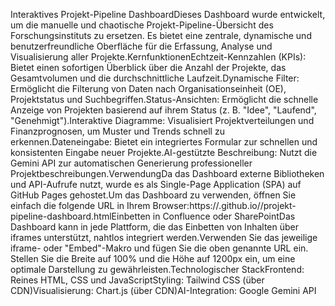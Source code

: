 Interaktives Projekt-Pipeline DashboardDieses Dashboard wurde entwickelt, um die manuelle und chaotische Projekt-Pipeline-Übersicht des Forschungsinstituts zu ersetzen. Es bietet eine zentrale, dynamische und benutzerfreundliche Oberfläche für die Erfassung, Analyse und Visualisierung aller Projekte.KernfunktionenEchtzeit-Kennzahlen (KPIs): Bietet einen sofortigen Überblick über die Anzahl der Projekte, das Gesamtvolumen und die durchschnittliche Laufzeit.Dynamische Filter: Ermöglicht die Filterung von Daten nach Organisationseinheit (OE), Projektstatus und Suchbegriffen.Status-Ansichten: Ermöglicht die schnelle Anzeige von Projekten basierend auf ihrem Status (z. B. "Idee", "Laufend", "Genehmigt").Interaktive Diagramme: Visualisiert Projektverteilungen und Finanzprognosen, um Muster und Trends schnell zu erkennen.Dateneingabe: Bietet ein integriertes Formular zur schnellen und konsistenten Eingabe neuer Projekte.AI-gestützte Beschreibung: Nutzt die Gemini API zur automatischen Generierung professioneller Projektbeschreibungen.VerwendungDa das Dashboard externe Bibliotheken und API-Aufrufe nutzt, wurde es als Single-Page Application (SPA) auf GitHub Pages gehostet.Um das Dashboard zu verwenden, öffnen Sie einfach die folgende URL in Ihrem Browser:https://<IhrBenutzername>.github.io/<IhrRepositoryname>/projekt-pipeline-dashboard.htmlEinbetten in Confluence oder SharePointDas Dashboard kann in jede Plattform, die das Einbetten von Inhalten über iframes unterstützt, nahtlos integriert werden.Verwenden Sie das jeweilige iframe- oder "Embed"-Makro und fügen Sie die oben genannte URL ein. Stellen Sie die Breite auf 100% und die Höhe auf 1200px ein, um eine optimale Darstellung zu gewährleisten.Technologischer StackFrontend: Reines HTML, CSS und JavaScriptStyling: Tailwind CSS (über CDN)Visualisierung: Chart.js (über CDN)AI-Integration: Google Gemini API
